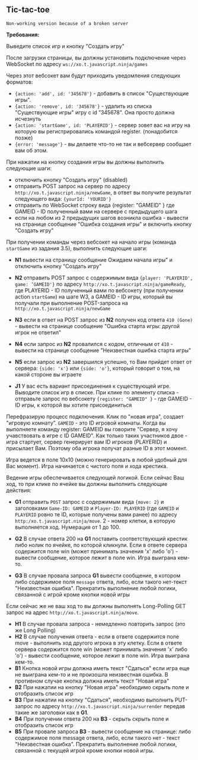 ## Tic-tac-toe
`Non-working version because of a broken server`

**Требования:**

Выведите список игр и кнопку "Создать игру"

После загрузки страницы, вы должны установить подключение через WebSocket по адресу `ws://xo.t.javascript.ninja/games`

Через этот вебсокет вам будут приходить уведомления следующих форматов:
* `{action: 'add', id: '345678'}` - добавить в список "Существующие игры". 
* `{action: 'remove', id: '345678'}` - удалить из списка "Существующие игры" игру с id ”345678". Она просто должна исчезнуть
* `{action: 'startGame', id: 'PLAYERID'}` - сервер зовет вас на игру на которую вы регистрировались командой register. (понадобится позже)
*  `{error: 'message'}` - вы делаете что-то не так и вебсервер сообщает вам об этом.

При нажатии на кнопку создания игры вы должны выполнить следующие шаги:
* отключить кнопку "Создать игру" (disabled)
* отправить POST запрос на сервер по адресу `http://xo.t.javascript.ninja/newGame`, в ответ вы получите результат следующего вида: `{yourId: 'YOURID'}`
* отправить по WebSocket строку вида {register: "GAMEID" } где GAMEID - ID полученный вами на сервере с предыдущего шага
* если на любом из 2 предыдущих шагов возникла ошибка - вывести на странице сообщение "Ошибка создания игры" и включить кнопку "Создать игру"


При получении команды через вебсокет на начало игры (команда `startGame` из задания 3.5), выполнить следующие шаги:
* **N1** вывести на страницу сообщение Ожидаем начала игры" и отключить кнопку "Создать игру"
* **N2**  отправить POST запрос с содержимым вида `{player: 'PLAYERID', game: ’GAMEID'}` по адресу `http://xo.t.javascript.ninja/gameReady`, где PLAYERID - ID полученный вами по вебсокету (при получении action `startGame`) на шаге W3, a GAMEID - ID игры, который вы получали при выполнение POST-запроса на `http://xo.t.javascript.ninja/newGame`
* **N3** если в ответ на POST запрос из **N2** получен код ответа `410 (Gone)` - вывести на странице сообщение "Ошибка старта игры: другой игрок не ответил"
* **N4** если запрос из **N2** провалился с кодом, отличным от `410` - вывести на странице сообщение "Неизвестная ошибка старта игры"
* **N5** если запрос из **N2** завершился успешно, то Вам прийдет ответ от сервера: `{side: 'х'}` или `{side: 'o'}`, который говорит о том, на какой стороне вы играете

* **J1** У вас есть вариант присоединения к существующей игре. Выводите список игр в списке. При клике по элементу списка - отправьте запрос по вебсокету `{register: "GAMEID" }` - где GAMEID - ID игры, к которой вы хотите присоединиться

Перефразирую процесс подключения. Клик по "новая игра", создает "игровую комнату”. `GAMEID` - это ID игровой комнаты. Когда вы выполняете команду register: GAMEID вы говорите "Сервер, я хочу учавствовать в игре с ID GAMEID". Как только таких участников двое - игра стартует, сервер генерирует вам ID игроков (PLAYERID) и присылает Вам. Поэтому оба игрока получат разные ID в этот момент.

Игра ведется в поле 10x10 (можно генерировать в любой удобный для Вас момент). Игра начинается с чистого поля и хода крестика.

Ведение игры обеспечивается следующей логикой. Если сейчас Ваш ход, то при клике по ячейке вы должны выполнить следующие действия:

* **G1** отправить `POST` запрос с содержимым вида `{move: 2}` и заголовками `Game-ID: GAMEID` и `Player-ID: PLAYERID` (где `GAMEID` и `РLAYERID` ровно те ID, которые получены вами ранее) по адресу `http:/xo.t.javascript.ninja/move`. 2 - номер клетки, в которую выполняется ход. Нумерация от 1 до 100.

* **G2** В случае ответа 200 на **G1** поставить соответствующий крестик либо нолик по ячейке, по которой кликнули. Если в ответе сервера содержится поле win (может принимать значения 'х' либо 'о') - вывести сообщение, которое лежит в поле win. Игра выиграна кем-то.
* **G3** В случае провала запроса **G1** вывести сообщение, в котором либо содержимое поля `message` ответа, либо, если такого нет-текст "Неизвестная ошибка". Прекратить выполнение любой логики, связанной с игрой кроме кнопки новой игры

Если сейчас же не ваш ход то вы должны выполнять Long-Polling GET запрос на адрес `http://xo.t.javascript.ninja/move`.
* **Н1** В случае провала запроса - немедленно повторить запрос (это же Long Polling)
* **Н2** В случае получения ответа - если в ответе содержится поле move - выполнить ход другого игрока в эту клетку. Если в ответе сервера содержится поле win (может принимать значения 'х' либо 'о') - вывести сообщение, которое лежит в поле win. Игра выиграна кем-то.
* **В1** Кнопка новой игры должна иметь текст "Сдаться" если игра еще не выиграна кем-то и не произошла неизвестная ошибка. В противном случае кнопка должна иметь текст "Новая игра"
* **В2** При нажатии на кнопку "Новая игра" необходимо скрыть поле и отобразить список игр
* **ВЗ** При нажатии на кнопку "Сдаться", необходимо выполнить PUT-запрос по адресу `http://xo.t.javascript.ninja/surrender` передав такие же заголовки как в **G1**.
* **В4** При получении ответа 200 на **ВЗ** - скрыть скрыть поле и отобразить список игр
* **В5** При провале запроса **ВЗ** - вывести сообщение на странице: либо содержимое поля message ответа, либо, если такого нет - текст "Неизвестная ошибка". Прекратить выполнение любой логики, связанной с текущей игрой кроме кнопки новой игры.
